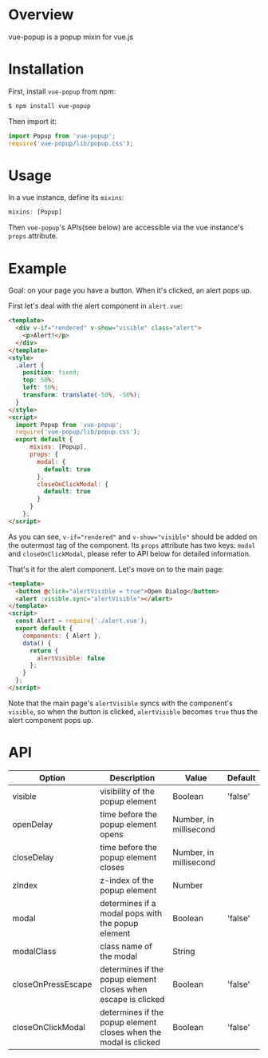 # Overview
vue-popup is a popup mixin for vue.js

# Installation
First, install `vue-popup` from npm:
```bash
$ npm install vue-popup
```

Then import it:
```javascript
import Popup from 'vue-popup';
require('vue-popup/lib/popup.css');
```

# Usage
In a vue instance, define its `mixins`:
```javascript
mixins: [Popup]
```
Then `vue-popup`'s APIs(see below) are accessible via the vue instance's `props` attribute.

# Example
Goal: on your page you have a button. When it's clicked, an alert pops up.

First let's deal with the alert component in `alert.vue`:
```html
<template>
  <div v-if="rendered" v-show="visible" class="alert">
    <p>Alert!</p>
  </div>
</template>
<style>
  .alert {
    position: fixed;
    top: 50%;
    left: 50%;
    transform: translate(-50%, -50%);
  }
</style>
<script>
  import Popup from 'vue-popup';
  require('vue-popup/lib/popup.css');
  export default {
      mixins: [Popup],
      props: {
        modal: {
          default: true
        },
        closeOnClickModal: {
          default: true
        }
      }
    };
</script>
```
As you can see, `v-if="rendered"` and `v-show="visible"` should be added on the outermost tag of the component. Its `props` attribute has two keys: `modal` and `closeOnClickModal`, please refer to API below for detailed information.

That's it for the alert component. Let's move on to the main page:
```html
<template>
  <button @click="alertVisible = true">Open Dialog</button>
  <alert :visible.sync="alertVisible"></alert>
</template>
<script>
  const Alert = require('./alert.vue');
  export default {
    components: { Alert },
    data() {
      return {
        alertVisible: false
      };
    }
  };
</script>
```
Note that the main page's `alertVisible` syncs with the component's `visible`, so when the button is clicked, `alertVisible` becomes `true` thus the alert component pops up.

# API
| Option             | Description                                                      | Value                  | Default  |
|--------------------|------------------------------------------------------------------|------------------------|----------|
| visible            | visibility of the popup element                                  | Boolean                | 'false'  |
| openDelay          | time before the popup element opens                              | Number, in millisecond |          | 
| closeDelay         | time before the popup element closes                             | Number, in millisecond |          |
| zIndex             | z-index of the popup element                                     | Number                 |          |
| modal              | determines if a modal pops with the popup element                | Boolean                | 'false'  |
| modalClass         | class name of the modal                                          | String                 |          |
| closeOnPressEscape | determines if the popup element closes when escape is clicked    | Boolean                | 'false'  |
| closeOnClickModal  | determines if the popup element closes when the modal is clicked | Boolean                | 'false'  |
